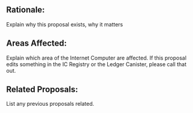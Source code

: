 ## Rationale:

Explain why this proposal exists, why it matters

## Areas Affected:

Explain which area of the Internet Computer are affected. If this proposal edits something in the IC Registry or the Ledger Canister, please call that out.

## Related Proposals:

List any previous proposals related.
